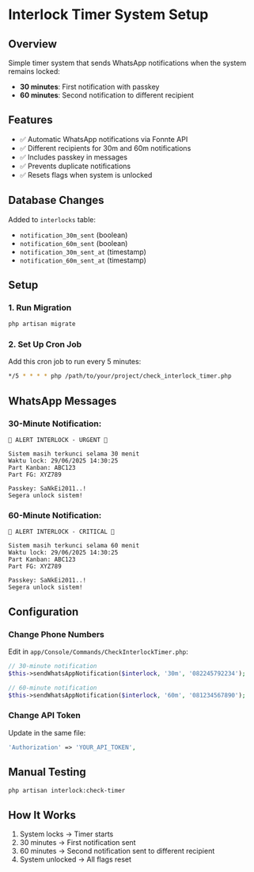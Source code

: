 # Interlock Timer System Setup

## Overview
Simple timer system that sends WhatsApp notifications when the system remains locked:
- **30 minutes**: First notification with passkey
- **60 minutes**: Second notification to different recipient

## Features
- ✅ Automatic WhatsApp notifications via Fonnte API
- ✅ Different recipients for 30m and 60m notifications
- ✅ Includes passkey in messages
- ✅ Prevents duplicate notifications
- ✅ Resets flags when system is unlocked

## Database Changes
Added to `interlocks` table:
- `notification_30m_sent` (boolean)
- `notification_60m_sent` (boolean)
- `notification_30m_sent_at` (timestamp)
- `notification_60m_sent_at` (timestamp)

## Setup

### 1. Run Migration
```bash
php artisan migrate
```

### 2. Set Up Cron Job
Add this cron job to run every 5 minutes:
```bash
*/5 * * * * php /path/to/your/project/check_interlock_timer.php
```

## WhatsApp Messages

### 30-Minute Notification:
```
🚨 ALERT INTERLOCK - URGENT 🚨

Sistem masih terkunci selama 30 menit
Waktu lock: 29/06/2025 14:30:25
Part Kanban: ABC123
Part FG: XYZ789

Passkey: SaNkEi2011..!
Segera unlock sistem!
```

### 60-Minute Notification:
```
🚨 ALERT INTERLOCK - CRITICAL 🚨

Sistem masih terkunci selama 60 menit
Waktu lock: 29/06/2025 14:30:25
Part Kanban: ABC123
Part FG: XYZ789

Passkey: SaNkEi2011..!
Segera unlock sistem!
```

## Configuration

### Change Phone Numbers
Edit in `app/Console/Commands/CheckInterlockTimer.php`:
```php
// 30-minute notification
$this->sendWhatsAppNotification($interlock, '30m', '082245792234');

// 60-minute notification  
$this->sendWhatsAppNotification($interlock, '60m', '081234567890');
```

### Change API Token
Update in the same file:
```php
'Authorization' => 'YOUR_API_TOKEN',
```

## Manual Testing
```bash
php artisan interlock:check-timer
```

## How It Works
1. System locks → Timer starts
2. 30 minutes → First notification sent
3. 60 minutes → Second notification sent to different recipient
4. System unlocked → All flags reset 